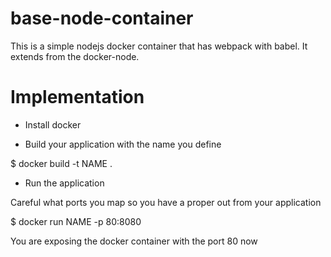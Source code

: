 # base-node-container

This is a simple nodejs docker container that has webpack with babel. It extends from the docker-node.

# Implementation

- Install docker

- Build your application with the name you define

$ docker build -t NAME .

- Run the application

Careful what ports you map so you have a proper out from your application

$ docker run NAME -p 80:8080

You are exposing the docker container with the port 80 now
